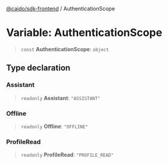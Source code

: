 [@caido/sdk-frontend](../index.md) / AuthenticationScope

# Variable: AuthenticationScope

> `const` **AuthenticationScope**: `object`

## Type declaration

### Assistant

> `readonly` **Assistant**: `"ASSISTANT"`

### Offline

> `readonly` **Offline**: `"OFFLINE"`

### ProfileRead

> `readonly` **ProfileRead**: `"PROFILE_READ"`
